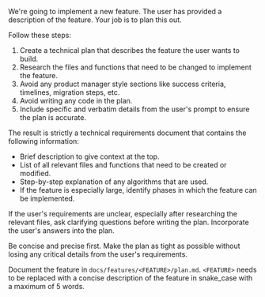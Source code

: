 We're going to implement a new feature. The user has provided a description of the feature. Your job is to plan this out.

Follow these steps:

1. Create a technical plan that describes the feature the user wants to build.
2. Research the files and functions that need to be changed to implement the feature.
3. Avoid any product manager style sections like success criteria, timelines, migration steps, etc.
4. Avoid writing any code in the plan.
5. Include specific and verbatim details from the user's prompt to ensure the plan is accurate.

The result is strictly a technical requirements document that contains the following information:

- Brief description to give context at the top.
- List of all relevant files and functions that need to be created or modified.
- Step-by-step explanation of any algorithms that are used.
- If the feature is especially large, identify phases in which the feature can be implemented.

If the user's requirements are unclear, especially after researching the relevant files, ask clarifying questions before writing the plan. Incorporate the user's answers into the plan.

Be concise and precise first. Make the plan as tight as possible without losing any critical details from the user's requirements.

Document the feature in `docs/features/<FEATURE>/plan.md`. `<FEATURE>` needs to be replaced with a concise description of the feature in snake_case with a maximum of 5 words.
